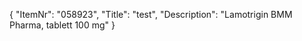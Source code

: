{
  "ItemNr": "058923",
  "Title": "test",
  "Description": "Lamotrigin BMM Pharma, tablett 100 mg"
}